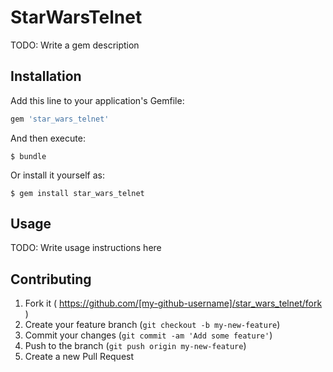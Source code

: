 # StarWarsTelnet

TODO: Write a gem description

## Installation

Add this line to your application's Gemfile:

```ruby
gem 'star_wars_telnet'
```

And then execute:

    $ bundle

Or install it yourself as:

    $ gem install star_wars_telnet

## Usage

TODO: Write usage instructions here

## Contributing

1. Fork it ( https://github.com/[my-github-username]/star_wars_telnet/fork )
2. Create your feature branch (`git checkout -b my-new-feature`)
3. Commit your changes (`git commit -am 'Add some feature'`)
4. Push to the branch (`git push origin my-new-feature`)
5. Create a new Pull Request
